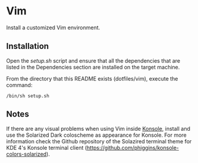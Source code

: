 Vim
===
Install a customized Vim environment.

Installation
-------------
Open the *setup.sh* script and ensure that all the dependencies that are listed in the Dependencies section are installed on the target machine.

From the directory that this README exists (dotfiles/vim), execute the command:

    /bin/sh setup.sh

Notes
-----
If there are any visual problems when using Vim inside [Konsole](https://konsole.kde.org), install and use the Solarized Dark coloscheme as appearance for Konsole. For more information check the Github repository of the Solazired terminal theme for KDE 4's Konsole terminal client (https://github.com/phiggins/konsole-colors-solarized).
